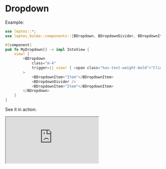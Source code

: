 # Dropdown

Example:

```rust
use leptos::*;
use leptos_bulma::components::{BDropdown, BDropdownDivider, BDropdownItem};

#[component]
pub fn MyDropdown() -> impl IntoView {
    view! {
        <BDropdown
            class="m-4"
            trigger=|| view! { <span class="has-text-weight-bold">"Click here ▼"</span> }
        >
            <BDropdownItem>"Item"</BDropdownItem>
            <BDropdownDivider />
            <BDropdownItem>"Item"</BDropdownItem>
        </BDropdown>
    }
}
```

See it in action:

<iframe src="https://codesandbox.io/p/devbox/leptos-bulma-dropdown-s72jz6?file=%2Fsrc%2Fmain.rs&embed=1"
     title="Leptos Bulma Dropdown"
     sandbox="allow-forms allow-modals allow-popups allow-presentation allow-same-origin allow-scripts"
   ></iframe>

